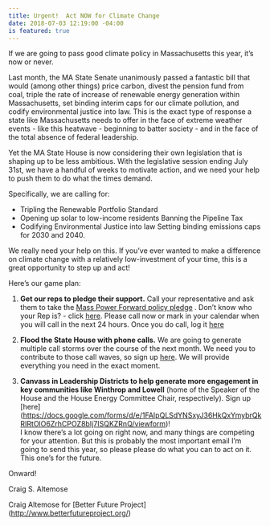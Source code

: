 ```yaml
---
title: Urgent!  Act NOW for Climate Change
date: 2018-07-03 12:19:00 -04:00
is featured: true
---
```


If we are going to pass good climate policy in Massachusetts this year, it’s now or never.

Last month, the MA State Senate unanimously passed a fantastic bill that would (among other things) price carbon, divest the pension fund from coal, triple the rate of increase of renewable energy generation within Massachusetts, set binding interim caps for our climate pollution, and codify environmental justice into law. This is the exact type of response a state like Massachusetts needs to offer in the face of extreme weather events - like this heatwave - beginning to batter society - and in the face of the total absence of federal leadership.

Yet the MA State House is now considering their own legislation that is shaping up to be less ambitious. With the legislative session ending July 31st, we have a handful of weeks to motivate action, and we need your help to push them to do what the times demand.

Specifically, we are calling for:

* Tripling the Renewable Portfolio Standard
* Opening up solar to low-income residents
Banning the Pipeline Tax
* Codifying Environmental Justice into law
Setting binding emissions caps for 2030 and 2040.

We really need your help on this. If you’ve ever wanted to make a difference on climate change with a relatively low-investment of your time, this is a great opportunity to step up and act!

Here’s our game plan:

1. **Get our reps to pledge their support.**  Call your representative and ask them to take the [Mass Power Forward policy pledge](https://docs.google.com/document/d/1bO-T5dVo3LPvL7Z8m1qjaYyJ4hqPZ2gJb1bsEZ4ezko/edit) .  Don’t know who your Rep is? - click [here](http://www.sec.state.ma.us/WhereDoIVoteMA/bal/MyElectionInfo.aspx). Please call now or mark in your calendar when you will call in the next 24 hours. Once you do call, log it [here](https://docs.google.com/forms/d/e/1FAIpQLSctbnRRqWqCpBtinJsb1QxgFnx4uRoeyY9-v2HRV4kbl3WBQA/viewform)

2. **Flood the State House with phone calls.** We are going to generate multiple call storms over the course of the next month. We need you to contribute to those call waves, so sign up [here](https://docs.google.com/forms/d/1-zSFePzDOJH2KHHoYSxxnXyMdKDoUM9pfP15prcvU5c/viewform?edit_requested=true). We will provide everything you need in the exact moment.

3. **Canvass in Leadership Districts to help generate more engagement in key communities like Winthrop and Lowell** (home of the Speaker of the House and the House Energy Committee Chair, respectively). Sign up \[here\]       (https://docs.google.com/forms/d/e/1FAIpQLSdYNSxyJ36HkQxYmybrQkRIRtOlO6ZrhCPOZ8bIj7ISQKZRnQ/viewform)!\
   I know there’s a lot going on right now, and many things are competing for your attention. But this is probably the most important email I’m going to send this year, so please please do what you can to act on it. This one’s for the future.

Onward!

Craig S. Altemose

Craig Altemose for [Better Future Project]
(http://www.betterfutureproject.org/)
